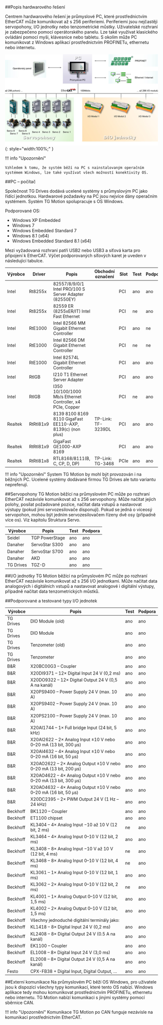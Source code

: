 ##Popis hardwarového řešení

Centrem hardwarového řešení je průmyslové PC, které prostřednictvím EtherCAT může komunikovat až s 256 periferiemi.
Periferiemi jsou nejčastěji servopohony, I/O jednotky nebo tenzometrické můstky.
Uživatelské rozhraní je zabezpečeno pomocí operátorského panelu.
Lze také využívat klasického ovládání pomocí myši, klávesnice nebo tabletu.
S okolím může PC komunikovat z Windows aplikací prostřednictvím PROFINETu, ethernetu nebo internetu.

![Hardwarové řešení TG Motion](../img/HW_TGmotion.png){: style="width:100%;" }

!!! info "Upozornění"
	
	Vzhledem k tomu, že systém běží na PC s nainstalovaným operačním systémem Windows, lze také využívat všech možností konektivity OS.
	
##PC – počítač

Společnost TG Drives dodává ucelené systémy s průmyslovým PC jako řídící jednotkou.
Hardwarové požadavky na PC jsou nejvíce dány operačním systémem.
Systém TG Motion spolupracuje s OS Windows.   

Podporované OS:

-	Windows XP Embedded
-	Windows 7
-	Windows Embedded Standard 7
-	Windows 8.1 (x64)
-	Windows Embedded Standard 8.1 (x64)

Mezi vyžadovaná rozhraní patří USB2 nebo USB3 a síťová karta pro připojení k EtherCAT.
Výčet podporovaných síťových karet je uveden v následující tabulce.

| Výrobce | Driver   | Popis                                                      | Obchodní označení                              | Slot   | Test  | Podpora |
|---------|----------|------------------------------------------------------------|-------------------------------------------------|--------|-------|---------|
| Intel   | Rt8255x  | 82557/8/9/0/1 Intel PRO/100 S Server Adapter (82550EY)    |                                                 | PCI    | ano   | ano     |
| Intel   | Rt8255x | 82559 ER (8255xER/IT) Intel Fast Ethernet                           |                                                 | PCI    | ne    | ano     |
| Intel   | RtE1000  | Intel 82566 MM Gigabit Ethernet Controller                |                                                 | PCI    | ano   | ne      |
| Intel	  | RtE1000 | Intel 82566 DM Gigabit Ethernet Controller                 |                                                 | PCI    | ne    | ne      |
| Intel   | RtE1000| Intel 82574L Gigabit Ethernet Controller                   |                                                 | PCI    | ano   | ano     |
| Intel   | RtIGB    | I210 T1 Ethernet Server Adapter                            |                                                 | PCI    | ano   | ano     |
| Intel   | RtIGB	| I350  10/100/1000 Mb/s Ethernet Controller, x4 PCIe, Copper     |                                                 | PCI    | ne    | ano     |
| Realtek | RtRtl81x9| 8139 8100 8169 8110 GigaFast EE110-AXP, 8139(c) (non plus)| TP-Link: TF-3239DL                              | PCI    | ano   | ano     |
| Realtek | RtRtl81x9 | GigaFast GE1000-AXP 8169                                   |                                                 | PCI    | ano   | ano     |
| Realtek | RtRtl81x8| RTL8168/8111(B, C, CP, D, DP)                              | TP-Link: TG-3468                                | PCIe   | ano   | ano     |

!!! info "Upozornění"
	System TG Motion by mohl být provozován i na běžných PC.
	Ucelené systémy dodávané firmou TG Drives ale tuto variantu nepreferují.
	
##Servopohony
TG Motion běžící na průmyslovém PC může po rozhraní EtherCAT nezávisle komunikovat až s 256 servopohony.
Může načítat jejich polohy, posílat požadované pozice, načítat data vstupů a nastavovat výstupy (pokud jimi servozesilovače disponují).
Pokud se jedná o víceosý servopohon, mohou být jedním servozesilovačem řízeny dvě osy (případně více os). Viz kapitolu Struktura Servo.

| Výrobce | Popis               | Test | Podpora |
|---------|---------------------|------|---------|
| Seidel  | TGP PowerStage      | ano  | ano     |
| Danaher | ServoStar S300      | ano  | ano     |
| Danaher | ServoStar S700      | ano  | ano     |
| Danaher | AKD                 | ano  | ano     |
| TG Drives | TGZ-D               | ano  | ano     |

##I/O jednotky
TG Motion běžící na průmyslovém PC může po rozhraní EtherCAT nezávisle komunikovat až s 256 I/O jednotkami.
Může načítat data analogových i digitálních vstupů a nastavovat analogové i digitální výstupy, případně načítat data tenzometrických můstků.

##Podporované a testované typy I/O jednotek

| Výrobce | Popis | Test | Podpora |
|---|---|---|---|
| TG Drives | DIO Module (old) | ano | ano |
| TG Drives | DIO Module | ano | ano |
| TG Drives | Tenzometer (old) | ano | ano |
| TG Drives | Tenzometer | ano | ano |
| B&R | X20BC00G3 – Coupler | ano | ano |
| B&R | X20DI9371 – 12× Digital Input 24 V (0,2 ms) | ano | ano |
| B&R | X20DO9322 – 12× Digital Output 24 V (0,5 A na kanál) | ano | ano |
| B&R | X20PS9400 – Power Supply 24 V (max. 10 A) | ano | ano |
| B&R | X20PS9402 – Power Supply 24 V (max. 10 A) | ano | ano |
| B&R | X20PS2100 – Power Supply 24 V (max. 10 A) | ano | ano |
| B&R | X20AI1744 – 1× Full bridge Input (24 bit, 5 kHz) | ano | ano |
| B&R | X20AI2622 – 2× Analog Input ±10 V nebo 0–20 mA (13 bit, 300 μs) | ano | ano |
| B&R | X20AI4632 – 4× Analog Input ±10 V nebo 0–20 mA (16 bit, 50 μs) | ano | ano |
| B&R | X20AO2622 – 2× Analog Output ±10 V nebo 0–20 mA (13 bit, 200 μs) | ano | ano |
| B&R | X20AO4622 – 4× Analog Output ±10 V nebo 0–20 mA (13 bit, 300 μs) | ano | ano |
| B&R | X20AO4632 – 4× Analog Output ±10 V nebo 0–20 mA (16 bit, 50 μs) | ano | ano |
| B&R | X20DC2395 – 2× PWM Output 24 V (1 Hz – 24 kHz) | ano | ano |
| Beckhoff | BK1120 – Coupler | ano | ano |
| Beckhoff | ET1100 chipset | ano | ano |
| Beckhoff | KL3404 – 4× Analog Input −10 až 10 V (12 bit, 2 ms) | ne | ano |
| Beckhoff | KL3464 – 4× Analog Input 0–10 V (12 bit, 2 ms) | ano | ano |
| Beckhoff | KL3408 – 8× Analog Input −10 V až 10 V (12 bit, 4 ms) | ne | ano |
| Beckhoff | KL3468 – 8× Analog Input 0–10 V (12 bit, 4 ms) | ne | ano |
| Beckhoff | KL3061 – 1× Analog Input 0–10 V (12 bit, 1 ms) | ano | ano |
| Beckhoff | KL3062 – 2× Analog Input 0–10 V (12 bit, 2 ms) | ne | ano |
| Beckhoff | KL4001 – 1× Analog Output 0–10 V (12 bit, 1,5 ms) | ano | ano |
| Beckhoff | KL4002 – 2× Analog Output 0–10 V (12 bit, 1,5 ms) | ano | ano |
| Beckhoff | Všechny jednoduché digitální terminály jako: | | |
| Beckhoff | KL1418 – 8× Digital Input 24 V (0,2 ms) | ano | ano |
| Beckhoff | KL2408 – 8× Digital Output 24 V (0.5 A na kanál) | ano | ano |
| Beckhoff | EK1100 – Coupler | ano | ano |
| Beckhoff | EL1008 – 8× Digital Input 24 V (3,0 ms) | ano | ano |
| Beckhoff | EL2008 – 8× Digital Output 24 V (0,5 A na kanál) | ano | ano |
| Festo | CPX-FB38 + Digital Input, Digital Output, … | ano | ano |

##Externí komunikace
Na průmyslovém PC běží OS Windows, pro uživatele jsou k dispozici všechny typy komunikací, které tento OS nabízí.
Windows aplikace tedy mohou komunikovat prostřednictvím PROFINETu, ethernetu nebo internetu.
TG Motion nabízí komunikaci s jinými systémy pomocí sběrnice CAN.

!!! info "Upozornění"
	Komunikace TG Motion po CAN funguje nezávisle na komunikaci prostřednictvím EtherCAT.
